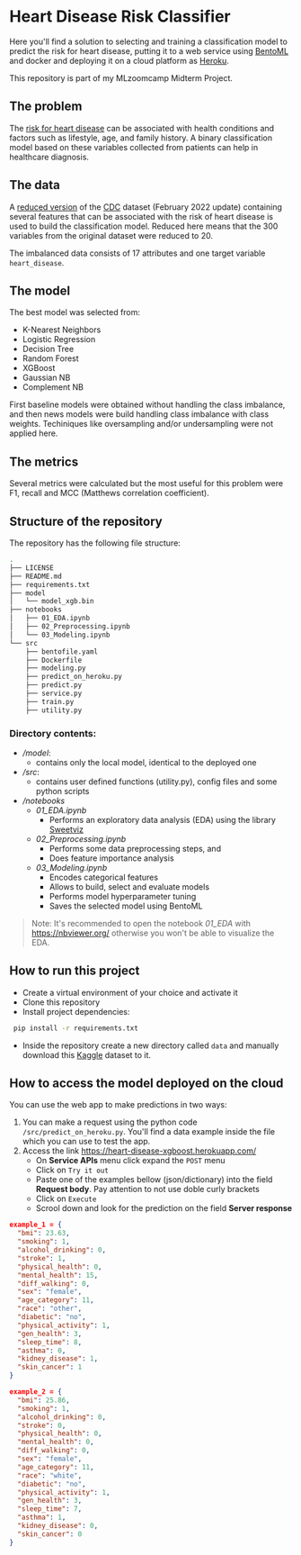 # Heart Disease Risk Classifier

Here you'll find a solution to selecting and training a classification model to predict the risk for heart disease, putting it to a web service using [BentoML](https://www.bentoml.com/) and docker and deploying it on a cloud platform as [Heroku](https://www.heroku.com/).

This repository is part of my MLzoomcamp Midterm Project. 

## The problem

The [risk for heart disease](https://www.cdc.gov/heartdisease/risk_factors.htm) can be associated with health conditions and factors such as lifestyle, age, and family history. A binary classification model based on these variables collected from patients can help in healthcare diagnosis.

## The data

A [reduced version](https://www.kaggle.com/datasets/kamilpytlak/personal-key-indicators-of-heart-disease) of the [CDC](https://www.cdc.gov/) dataset (February 2022 update) containing several features that can be associated with the risk of heart disease is used to build the classification model. Reduced here means that the 300 variables from the original dataset were reduced to 20. 

The imbalanced data consists of 17 attributes and one target variable `heart_disease`.

## The model

The best model was selected from:
* K-Nearest Neighbors
* Logistic Regression
* Decision Tree
* Random Forest
* XGBoost
* Gaussian NB
* Complement NB

First baseline models were obtained without handling the class imbalance, and then news models were build handling class imbalance with class weights. Techiniques like oversampling and/or undersampling were not applied here.

## The metrics

Several metrics were calculated but the most useful for this problem were F1, recall and MCC (Matthews correlation coefficient).

## Structure of the repository

The repository has the following file structure:
```bash
.
├── LICENSE
├── README.md
├── requirements.txt
├── model
│   └── model_xgb.bin
├── notebooks
│   ├── 01_EDA.ipynb
│   ├── 02_Preprocessing.ipynb
│   └── 03_Modeling.ipynb
└── src
    ├── bentofile.yaml
    ├── Dockerfile
    ├── modeling.py
    ├── predict_on_heroku.py
    ├── predict.py
    ├── service.py
    ├── train.py
    ├── utility.py
```

### Directory contents:
* _/model_:
  * contains only the local model, identical to the deployed one
* _/src_:
  * contains user defined functions (utility.py), config files and some python scripts
* _/notebooks_
  * _01_EDA.ipynb_
    * Performs an exploratory data analysis (EDA) using the library [Sweetviz](https://github.com/fbdesignpro/sweetviz)
  * _02_Preprocessing.ipynb_
    * Performs some data preprocessing steps, and
    * Does feature importance analysis
  * _03_Modeling.ipynb_
    * Encodes categorical features
    * Allows to build, select and evaluate models
    * Performs model hyperparameter tuning
    * Saves the selected model using BentoML


> Note: It's recommended to open the notebook _01_EDA_ with https://nbviewer.org/ otherwise you won't be able to visualize the EDA. 

## How to run this project

* Create a virtual environment of your choice and activate it
* Clone this repository
* Install project dependencies: 
```bash
 pip install -r requirements.txt 
```

* Inside the repository create a new directory called `data` and manually download this [Kaggle](https://www.kaggle.com/datasets/kamilpytlak/personal-key-indicators-of-heart-disease) dataset to it.


## How to access the model deployed on the cloud

You can use the web app to make predictions in two ways:
1. You can make a request using the python code `/src/predict_on_heroku.py`. You'll find a data example inside the file which you can use to test the app.
2. Access the link https://heart-disease-xgboost.herokuapp.com/
   * On **Service APIs** menu click expand the `POST` menu
   * Click on `Try it out`
   * Paste one of the examples bellow (json/dictionary) into the field **Request body**. Pay attention to not use doble curly brackets
   * Click on `Execute`
   * Scrool down and look for the prediction on the field **Server response**

```json
example_1 = {
  "bmi": 23.63,
  "smoking": 1,
  "alcohol_drinking": 0,
  "stroke": 1,
  "physical_health": 0,
  "mental_health": 15,
  "diff_walking": 0,
  "sex": "female",
  "age_category": 11,
  "race": "other",
  "diabetic": "no",
  "physical_activity": 1,
  "gen_health": 3,
  "sleep_time": 8,
  "asthma": 0,
  "kidney_disease": 1,
  "skin_cancer": 1
}

example_2 = {
  "bmi": 25.86,
  "smoking": 1,
  "alcohol_drinking": 0,
  "stroke": 0,
  "physical_health": 0,
  "mental_health": 0,
  "diff_walking": 0,
  "sex": "female",
  "age_category": 11,
  "race": "white",
  "diabetic": "no",
  "physical_activity": 1,
  "gen_health": 3,
  "sleep_time": 7,
  "asthma": 1,
  "kidney_disease": 0,
  "skin_cancer": 0
}
```